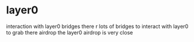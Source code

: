 # layer0
interaction with layer0 bridges
there r lots of bridges to interact with layer0 to grab there airdrop
the layer0 airdrop is very close
